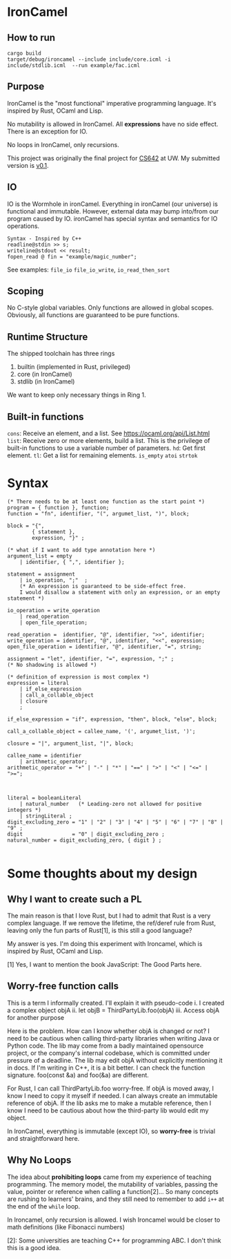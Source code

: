 IronCamel
==========

How to run
-------------
```
cargo build
target/debug/ironcamel --include include/core.icml -i include/stdlib.icml  --run example/fac.icml 
```


Purpose
---------
IronCamel is the "most functional" imperative programming language. It's inspired by Rust, OCaml and Lisp.

No mutability is allowed in IronCamel. All **expressions** have no side effect. There is an exception for IO.

No loops in IronCamel, only recursions.

This project was originally the final project for [CS642](https://cs.uwaterloo.ca//current/courses/course_descriptions/cDescr/CS442) at UW. My submitted version is [v0.1](https://github.com/Endle/ironCamel/tree/v0.1).   



IO
------
IO is the Wormhole in ironCamel. Everything in ironCamel (our universe) is functional and immutable. However, external data may bump into/from our program caused by IO. ironCamel has special syntax and semantics for IO operations.
```
Syntax - Inspired by C++
readline@stdin >> s;
writeline@stdout << result;
fopen_read @ fin = "example/magic_number";
```

See examples: `file_io` `file_io_write`, `io_read_then_sort`


Scoping
-----
No C-style global variables. Only functions are allowed in global scopes. Obviously, all functions are guaranteed to be pure functions.


Runtime Structure
----------------
The shipped toolchain has three rings

1. builtin (implemented in Rust, privileged)
2. core (in IronCamel)
3. stdlib (in IronCamel)

We want to keep only necessary things in Ring 1.


Built-in functions
--------------
`cons`: Receive an element, and a list. See https://ocaml.org/api/List.html
`list`: Receive zero or more elements, build a list. This is the privilege of built-in functions to use a variable number of parameters.
`hd`: Get first element.
`tl`: Get a list for remaining elements.
`is_empty`
`atoi`
`strtok`

Syntax
===============

```
(* There needs to be at least one function as the start point *)
program = { function }, function;
function = "fn", identifier, "(", argumet_list, ")", block;

block = "{",
		{ statement },
		expression, "}" ;

(* what if I want to add type annotation here *)
argument_list = empty
    | identifier, { ",", identifier };

statement = assignment
	| io_operation, ";"  ;
	(* An expression is guaranteed to be side-effect free. 
	I would disallow a statement with only an expression, or an empty statement *)
	
io_operation = write_operation
    | read_operation
    | open_file_operation;
    
read_operation =  identifier, "@", identifier, ">>", identifier;
write_operation = identifier, "@", identifier, "<<", expression;
open_file_operation = identifier, "@", identifier, "=", string;

assignment = "let", identifier, "=", expression, ";" ;
(* No shadowing is allowed *)

(* definition of expression is most complex *)
expression = literal
	| if_else_expression
	| call_a_collable_object
	| closure
	;
	
if_else_expression = "if", expression, "then", block, "else", block;

call_a_collable_object = callee_name, '(', argumet_list, ')';

closure = "|", argument_list, "|", block;

callee_name = identifier
    | arithmetic_operator;
arithmetic_operator = "+" | "-" | "*" | "==" | ">" | "<" | "<=" | ">=";



literal = booleanLiteral
	| natural_number   (* Leading-zero not allowed for positive integers *)
	| stringLiteral ;
digit_excluding_zero = "1" | "2" | "3" | "4" | "5" | "6" | "7" | "8" | "9" ;
digit                = "0" | digit_excluding_zero ;
natural_number = digit_excluding_zero, { digit } ;


```


Some thoughts about my design
===============================

Why I want to create such a PL
----------------------------
The main reason is that I love Rust, but I had to admit that Rust is a very complex language. If we remove the lifetime, the ref/deref rule from Rust, leaving only the fun parts of Rust[1], is this still a good language?

My answer is yes. I'm doing this experiment with Ironcamel, which is inspired by Rust, OCaml and Lisp.

[1] Yes, I want to mention the book JavaScript: The Good Parts here.

Worry-free function calls
--------------------------
This is a term I informally created. I'll explain it with pseudo-code
i. I created a complex object objA
ii. let objB = ThirdPartyLib.foo(objA)
iii. Access objA for another purpose

Here is the problem. How can I know whether objA is changed or not? I
need to be cautious when calling third-party libraries when writing Java
or Python code. The lib may come from a badly maintained opensource
project, or the company's internal codebase, which is committed under
pressure of a deadline. The lib may edit objA without explicitly
mentioning it in docs. If I'm writing in C++, it is a bit better. I can
check the function signature. foo(const &a) and foo(&a) are different.

For Rust, I can call ThirdPartyLib.foo worry-free. If objA is moved
away, I know I need to copy it myself if needed. I can always create
an immutable reference of objA. If the lib asks me to make a mutable
reference, then I know I need to be cautious about how the third-party
lib would edit my object.


In IronCamel, everything is immutable (except IO), so **worry-free** is trivial and straightforward here.


Why No Loops
------------------------
The idea about **prohibiting loops** came from my experience of teaching programming. The memory model, the mutability of variables, passing the value, pointer or reference when calling a function[2]... So many concepts are rushing to learners' brains, and they still need to remember to add `i++` at the end of the `while` loop.

In Ironcamel, only recursion is allowed. I wish Ironcamel would be closer to math definitions (like Fibonacci numbers)

[2]: Some universities are teaching C++ for programming ABC. I don't think this is a good idea.










